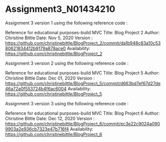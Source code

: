 # Assignment3_N01434210

Assignment 3 version 1 using the following reference code :

Reference for educational purposes-build MVC
Title: Blog Project 2
Author: Christine Bittle
Date: Nov 5, 2020
Version :   https://github.com/christinebittle/BlogProject_2/commit/da1b948c83a10c5380621834412b9179a878ace0
Availability: https://github.com/christinebittle/BlogProject_2


Assignment 3 version 2 using the following reference code :

Reference for educational purposes-build MVC
Title: Blog Project 5
Author: Christine Bittle
Date: Dec 01, 2020
Version :   https://github.com/christinebittle/BlogProject_5/commit/d663bd7ef67d27de46a72a0f553724b4f6ac6004
Availability: https://github.com/christinebittle/BlogProject_5

Assignment 3 version 3 using the following reference code :

Reference for educational purposes-build MVC
Title: Blog Project 6
Author: Christine Bittle
Date: Dec 12, 2020
Version :   https://github.com/christinebittle/BlogProject_6/commit/ec3e22c9024a0909903a2e936cb7323e47b716f4
Availability: https://github.com/christinebittle/BlogProject_6
